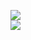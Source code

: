 [![](https://img.shields.io/badge/Made%20With-Github%20Spray-lightgrey.svg?style=for-the-badge&logo=github)](https://github.com/Annihil/github-spray#13025)  
[![](https://i.imgur.com/2DrTn0Z.gif)](https://github.com/Annihil/github-spray)